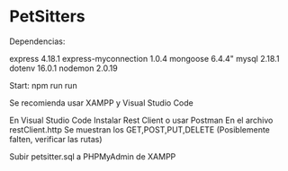 # PetSitters

Dependencias:

express 4.18.1
express-myconnection 1.0.4
mongoose 6.4.4"
mysql 2.18.1
dotenv 16.0.1
nodemon 2.0.19

Start: npm run run

Se recomienda usar XAMPP y Visual Studio Code

En Visual Studio Code Instalar Rest Client o usar Postman
En el archivo restClient.http Se muestran los GET,POST,PUT,DELETE  (Posiblemente falten, verificar las rutas)

Subir petsitter.sql a PHPMyAdmin de XAMPP
